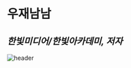 # 우재남남
## _한빛미디어/한빛아카데미, 저자_

![header](https://capsule-render.vercel.app/api?type=wave&color=auto&height=300&section=header&text=깃허브특강&fontSize=70)


<!--
**JohnBann/JohnBann** is a ✨ _special_ ✨ repository because its `README.md` (this file) appears on your GitHub profile.

Here are some ideas to get you started:

- 🔭 I’m currently working on ...
- 🌱 I’m currently learning ...
- 👯 I’m looking to collaborate on ...
- 🤔 I’m looking for help with ...
- 💬 Ask me about ...
- 📫 How to reach me: ...
- 😄 Pronouns: ...
- ⚡ Fun fact: ...
-->
